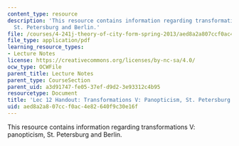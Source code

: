 ```yaml
---
content_type: resource
description: 'This resource contains information regarding transformations V: panopticism,
  St. Petersburg and Berlin.'
file: /courses/4-241j-theory-of-city-form-spring-2013/aed8a2a807ccf0ac4e82640f9c30e16f_MIT4_241JS13_handout12.pdf
file_type: application/pdf
learning_resource_types:
- Lecture Notes
license: https://creativecommons.org/licenses/by-nc-sa/4.0/
ocw_type: OCWFile
parent_title: Lecture Notes
parent_type: CourseSection
parent_uid: a3d91747-fe05-37ef-d9d2-3e93312c4b95
resourcetype: Document
title: 'Lec 12 Handout: Transformations V: Panopticism, St. Petersburg and Berlin'
uid: aed8a2a8-07cc-f0ac-4e82-640f9c30e16f
---
```

This resource contains information regarding transformations V: panopticism, St. Petersburg and Berlin.